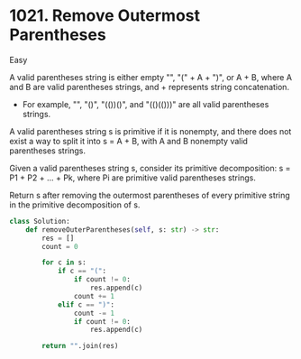 # 1021. Remove Outermost Parentheses

Easy

A valid parentheses string is either empty "", "(" + A + ")", or A + B, where A and B are valid parentheses strings, and + represents string concatenation.

- For example, "", "()", "(())()", and "(()(()))" are all valid parentheses strings.

A valid parentheses string s is primitive if it is nonempty, and there does not exist a way to split it into s = A + B, with A and B nonempty valid parentheses strings.

Given a valid parentheses string s, consider its primitive decomposition: s = P1 + P2 + ... + Pk, where Pi are primitive valid parentheses strings.

Return s after removing the outermost parentheses of every primitive string in the primitive decomposition of s.

```python
class Solution:
    def removeOuterParentheses(self, s: str) -> str:
        res = []
        count = 0

        for c in s:
            if c == "(":
                if count != 0:
                    res.append(c)
                count += 1
            elif c == ")":
                count -= 1
                if count != 0:
                    res.append(c)

        return "".join(res)
```
